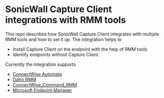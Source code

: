 # SonicWall Capture Client integrations with RMM tools

This repo describes how SonicWall Capture Client integrates with multiple RMM tools and how to set it up.
The integration helps to

- Install Capture Client on the endpoint with the help of RMM tools
- Identify endpoints without Capture Client

Currently the integration supports
- [ConnectWise Automate](ConnectWise_Automate/README.md)
- [Datto RMM](Datto/README.md)
- [ConnectWise_Command_RMM](ConnectWise_Command_RMM/README.md)
- [Microsoft Endpoint Manager](Microsoft_Endpoint_Manager/README.md)
